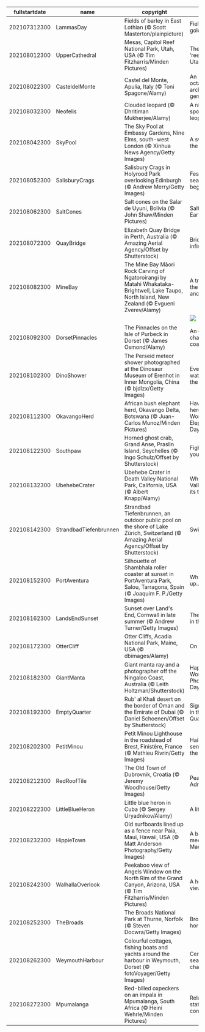 |fullstartdate|name|copyright|title|image|
|--|--|--|--|--|
202107312300|LammasDay|Fields of barley in East Lothian (© Scott Masterton/plainpicture)|Fields of gold|![](/en-GB/2021/08/202107312300LammasDay.jpg)|
202108012300|UpperCathedral|Mesas, Capitol Reef National Park, Utah, USA (© Tim Fitzharris/Minden Pictures)|The rocky ‘reef’ of Utah|![](/en-GB/2021/08/202108012300UpperCathedral.jpg)|
202108022300|CasteldelMonte|Castel del Monte, Apulia, Italy (© Toni Spagone/Alamy)|An octagonal architectural gem|![](/en-GB/2021/08/202108022300CasteldelMonte.jpg)|
202108032300|Neofelis|Clouded leopard (© Dhritiman Mukherjee/Alamy)|A rarely spotted leopard|![](/en-GB/2021/08/202108032300Neofelis.jpg)|
202108042300|SkyPool|The Sky Pool at Embassy Gardens, Nine Elms, south-west London (© Xinhua News Agency/Getty Images)|A swim in the sky|![](/en-GB/2021/08/202108042300SkyPool.jpg)|
202108052300|SalisburyCrags|Salisbury Crags in Holyrood Park overlooking Edinburgh (© Andrew Merry/Getty Images)|Festival season begins|![](/en-GB/2021/08/202108052300SalisburyCrags.jpg)|
202108062300|SaltCones|Salt cones on the Salar de Uyuni, Bolivia (© John Shaw/Minden Pictures)|Salt of the Earth|![](/en-GB/2021/08/202108062300SaltCones.jpg)|
202108072300|QuayBridge|Elizabeth Quay Bridge in Perth, Australia (© Amazing Aerial Agency/Offset by Shutterstock)|Bridge to infinity|![](/en-GB/2021/08/202108072300QuayBridge.jpg)|
202108082300|MineBay|The Mine Bay Māori Rock Carving of Ngatoroirangi by Matahi Whakataka-Brightwell, Lake Taupo, North Island, New Zealand (© Evgueni Zverev/Alamy)|A tribute to the ancestors|![](/en-GB/2021/08/202108082300MineBay.jpg)|
||||![](/en-GB/2021/08/.jpg)|
202108092300|DorsetPinnacles|The Pinnacles on the Isle of Purbeck in Dorset (© James Osmond/Alamy)|An ever-changing coastline|![](/en-GB/2021/08/202108092300DorsetPinnacles.jpg)|
202108102300|DinoShower|The Perseid meteor shower photographed at the Dinosaur Museum of Erenhot in Inner Mongolia, China (© bjdlzx/Getty Images)|Everyone's watching the Perseids|![](/en-GB/2021/08/202108102300DinoShower.jpg)|
202108112300|OkavangoHerd|African bush elephant herd, Okavango Delta, Botswana (© Juan-Carlos Munoz/Minden Pictures)|Haven't you herd? It's World Elephant Day!|![](/en-GB/2021/08/202108112300OkavangoHerd.jpg)|
202108122300|Southpaw|Horned ghost crab, Grand Anse, Praslin Island, Seychelles (© Ingo Schulz/Offset by Shutterstock)|Fight for your lefts|![](/en-GB/2021/08/202108122300Southpaw.jpg)|
202108132300|UbehebeCrater|Ubehebe Crater in Death Valley National Park, California, USA (© Albert Knapp/Alamy)|When Death Valley blew its top|![](/en-GB/2021/08/202108132300UbehebeCrater.jpg)|
202108142300|StrandbadTiefenbrunnen|Strandbad Tiefenbrunnen, an outdoor public pool on the shore of Lake Zürich, Switzerland (© Amazing Aerial Agency/Offset by Shutterstock)|Swim city|![](/en-GB/2021/08/202108142300StrandbadTiefenbrunnen.jpg)|
202108152300|PortAventura|Silhouette of Shambhala roller coaster at sunset in PortAventura Park, Salou, Tarragona, Spain (© Joaquim F. P./Getty Images)|What goes up...|![](/en-GB/2021/08/202108152300PortAventura.jpg)|
202108162300|LandsEndSunset|Sunset over Land's End, Cornwall in late summer (© Andrew Turner/Getty Images)|The sun sets in the West|![](/en-GB/2021/08/202108162300LandsEndSunset.jpg)|
202108172300|OtterCliff|Otter Cliffs, Acadia National Park, Maine, USA (© dbimages/Alamy)|On the rocks|![](/en-GB/2021/08/202108172300OtterCliff.jpg)|
202108182300|GiantManta|Giant manta ray and a photographer off the Ningaloo Coast, Australia (© Leith Holtzman/Shutterstock)|Happy World Photography Day!|![](/en-GB/2021/08/202108182300GiantManta.jpg)|
202108192300|EmptyQuarter|Rub' al Khali desert on the border of Oman and the Emirate of Dubai (© Daniel Schoenen/Offset by Shutterstock)|Signs of life in the Empty Quarter|![](/en-GB/2021/08/202108192300EmptyQuarter.jpg)|
202108202300|PetitMinou|Petit Minou Lighthouse in the roadstead of Brest, Finistère, France (© Mathieu Rivrin/Getty Images)|Hailing the sentinels of the sea|![](/en-GB/2021/08/202108202300PetitMinou.jpg)|
202108212300|RedRoofTile|The Old Town of Dubrovnik, Croatia (© Jeremy Woodhouse/Getty Images)|Pearl of the Adriatic|![](/en-GB/2021/08/202108212300RedRoofTile.jpg)|
202108222300|LittleBlueHeron|Little blue heron in Cuba (© Sergey Uryadnikov/Alamy)|A little blue|![](/en-GB/2021/08/202108222300LittleBlueHeron.jpg)|
202108232300|HippieTown|Old surfboards lined up as a fence near Paia, Maui, Hawaii, USA (© Matt Anderson Photography/Getty Images)|A board meeting in Maui|![](/en-GB/2021/08/202108232300HippieTown.jpg)|
202108242300|WalhallaOverlook|Peekaboo view of Angels Window on the North Rim of the Grand Canyon, Arizona, USA (© Tim Fitzharris/Minden Pictures)|A heavenly view|![](/en-GB/2021/08/202108242300WalhallaOverlook.jpg)|
202108252300|TheBroads|The Broads National Park at Thurne, Norfolk (© Steven Docwra/Getty Images)|Broad horizons|![](/en-GB/2021/08/202108252300TheBroads.jpg)|
202108262300|WeymouthHarbour|Colourful cottages, fishing boats and yachts around the harbour in Weymouth, Dorset (© fotoVoyager/Getty Images)|Centuries of seaside charm|![](/en-GB/2021/08/202108262300WeymouthHarbour.jpg)|
202108272300|Mpumalanga|Red-billed oxpeckers on an impala in Mpumalanga, South Africa (© Heini Wehrle/Minden Pictures)|Relationship status: It's complicated|![](/en-GB/2021/08/202108272300Mpumalanga.jpg)|
